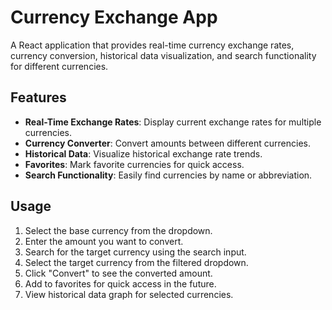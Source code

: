 # Currency Exchange App

A React application that provides real-time currency exchange rates, currency conversion, historical data visualization, and search functionality for different currencies.

## Features

- **Real-Time Exchange Rates**: Display current exchange rates for multiple currencies.
- **Currency Converter**: Convert amounts between different currencies.
- **Historical Data**: Visualize historical exchange rate trends.
- **Favorites**: Mark favorite currencies for quick access.
- **Search Functionality**: Easily find currencies by name or abbreviation.

## Usage

1. Select the base currency from the dropdown.
2. Enter the amount you want to convert.
3. Search for the target currency using the search input.
4. Select the target currency from the filtered dropdown.
5. Click "Convert" to see the converted amount.
6. Add to favorites for quick access in the future.
7. View historical data graph for selected currencies.
